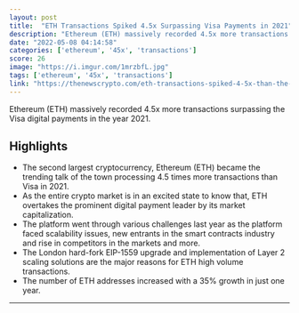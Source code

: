 ```yaml
---
layout: post
title:  "ETH Transactions Spiked 4.5x Surpassing Visa Payments in 2021"
description: "Ethereum (ETH) massively recorded 4.5x more transactions surpassing the Visa digital payments in the year 2021."
date: "2022-05-08 04:14:58"
categories: ['ethereum', '45x', 'transactions']
score: 26
image: "https://i.imgur.com/1mrzbfL.jpg"
tags: ['ethereum', '45x', 'transactions']
link: "https://thenewscrypto.com/eth-transactions-spiked-4-5x-than-the-visa-payments-in-2021/"
---
```


Ethereum (ETH) massively recorded 4.5x more transactions surpassing the Visa digital payments in the year 2021.

## Highlights

- The second largest cryptocurrency, Ethereum (ETH) became the trending talk of the town processing 4.5 times more transactions than Visa in 2021.
- As the entire crypto market is in an excited state to know that, ETH overtakes the prominent digital payment leader by its market capitalization.
- The platform went through various challenges last year as the platform faced scalability issues, new entrants in the smart contracts industry and rise in competitors in the markets and more.
- The London hard-fork EIP-1559 upgrade and implementation of Layer 2 scaling solutions are the major reasons for ETH high volume transactions.
- The number of ETH addresses increased with a 35% growth in just one year.

---
